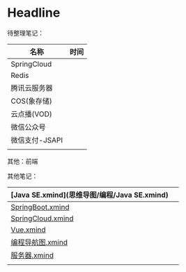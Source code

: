 

# Headline

<!-- > An awesome project. -->



待整理笔记：

| 名称           | 时间 |
| -------------- | :--: |
| SpringCloud    |      |
| Redis          |      |
| 腾讯云服务器   |      |
| COS(象存储)    |      |
| 云点播(VOD)    |      |
| 微信公众号     |      |
| 微信支付-JSAPI |      |
|                |      |

其他：前端



其他笔记：

| [Java SE.xmind](思维导图/编程/Java SE.xmind)         |      |
| ---------------------------------------------------- | ---- |
| [SpringBoot.xmind](思维导图/编程/SpringBoot.xmind)   |      |
| [SpringCloud.xmind](思维导图/编程/SpringCloud.xmind) |      |
| [Vue.xmind](思维导图/编程/Vue.xmind)                 |      |
| [编程导航图.xmind](思维导图/编程/编程导航图.xmind)   |      |
| [服务器.xmind](思维导图/编程/服务器.xmind)           |      |
|                                                      |      |
